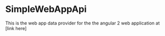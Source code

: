 # SimpleWebAppApi
This is the web app data provider for the the angular 2 web application at [link here]
